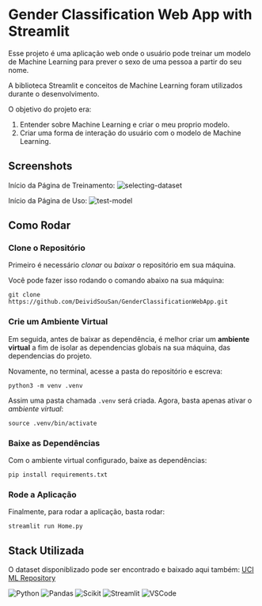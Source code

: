 # Gender Classification Web App with Streamlit
Esse projeto é uma aplicação web onde o usuário pode treinar um modelo de Machine Learning para prever o sexo de uma pessoa a partir do seu nome.

A biblioteca Streamlit e conceitos de Machine Learning foram utilizados durante o desenvolvimento.

O objetivo do projeto era:
1. Entender sobre Machine Learning e criar o meu proprio modelo.
2. Criar uma forma de interação do usuário com o modelo de Machine Learning.

## Screenshots
Início da Página de Treinamento:
![selecting-dataset](https://github.com/DeividSouSan/GenderClassificationWebApp/assets/49818020/47922088-4e40-49b3-8231-6214c246e458)

Início da Página de Uso:
![test-model](https://github.com/DeividSouSan/GenderClassificationWebApp/assets/49818020/04093e03-94ae-47ee-8440-37222b25621e)

## Como Rodar
### Clone o Repositório
Primeiro é necessário *clonar* ou *baixar* o repositório em sua máquina.

Você pode fazer isso rodando o comando abaixo na sua máquina:
```
git clone https://github.com/DeividSouSan/GenderClassificationWebApp.git
```

### Crie um Ambiente Virtual
Em seguida, antes de baixar as dependência, é melhor criar um **ambiente virtual** a fim de isolar as dependencias globais na sua máquina, das dependencias do projeto.

Novamente, no terminal, acesse a pasta do repositório e escreva:
```
python3 -m venv .venv
```

Assim uma pasta chamada `.venv` será criada. Agora, basta apenas ativar o *ambiente virtual*:
```
source .venv/bin/activate
```
### Baixe as Dependências
Com o ambiente virtual configurado, baixe as dependências:

```
pip install requirements.txt
```

### Rode a Aplicação
Finalmente, para rodar a aplicação, basta rodar:

```
streamlit run Home.py
```
## Stack Utilizada
O dataset disponiblizado pode ser encontrado e baixado aqui também:
[UCI ML Repository](https://archive.ics.uci.edu/dataset/591/gender+by+name)

![Python](https://github.com/DeividSouSan/GenderClassificationWebApp/assets/49818020/f983b7fe-59f1-4fff-a9e3-c6746b628ac2)
![Pandas](https://github.com/DeividSouSan/GenderClassificationWebApp/assets/49818020/5445ead4-e476-44d7-ba98-683d9a693581)
![Scikit](https://github.com/DeividSouSan/GenderClassificationWebApp/assets/49818020/e62a7b73-6ade-425b-a06a-645491051a4b)
![Streamlit](https://github.com/DeividSouSan/GenderClassificationWebApp/assets/49818020/383d72f3-2ad0-41a6-9af7-2da9bace42c0)
![VSCode](https://github.com/DeividSouSan/GenderClassificationWebApp/assets/49818020/1861eeb0-9746-4a42-a416-eeab27f018e8)




